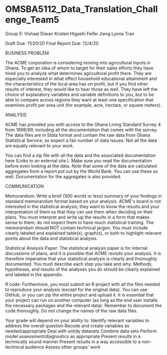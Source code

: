 # OMSBA5112_Data_Translation_Challenge_Team5

Group 5:
  Vishaal Diwan
  Kristen Higashi
  Feifei Jiang
  Lynna Tran

Draft Due: 11/20/20
Final Report Due: 12/4/20



BUSINESS PROBLEM


  The ACME corporation is considering moving into agricultural inputs in Ghana. To get an idea of whom to target for their sales efforts they have hired you to analyze
  what determines agricultural profit there. They are especially interested in what effect household educational attainment and the characteristics of the local area
  has on profit, but if you find other results of interest, they would like to hear those as well. They have left the choice of explanatory variables and variable
  definitions to you, but to be able to compare across regions they want at least one specification that examines profit per area unit (for example, acre, hectare, or
  square meters). 


ANALYSIS


  ACME has provided you with access to the Ghana Living Standard Survey 4 from 1998/99, including all the documentation that comes with the survey. The data files are 
  in Stata format and contain the raw data from Ghana Statistical Service, so expect a fair number of data issues. Not all the data are equally relevant to your work.

  You can find a zip file with all the data and the associated documentation here (Links to an external site.). Make sure you read the documentation before even 
  looking at the data. Note that some of the data are calculated aggregates from a report put out by the World Bank. You can use these as well. Documentation for the 
  aggregates is also provided. 


COMMUNICATION


Memorandum:
  Write a brief (500 words or less) summary of your findings in standard memorandum format based on your analysis. ACME's board is not interested in the statistical
  analysis; they want to know the results and your interpretation of them so that they can use them when deciding on their plans. You must interpret and write up the
  results in a form that makes sense to them; do not expect them to have much statistical training. The memorandum should NOT contain technical jargon. You must
  include clearly labeled and explained table(s), graph(s), or both to highlight relevant points about the data and statistical analysis.

Statistical Analysis Paper:
  The statistical analysis paper is for internal discussions of plans, and it is possible that ACME revisits your analysis. It is therefore imperative that your 
  statistical analysis is clearly and thoroughly documented. You must describe each step you take and why. Methods, hypotheses, and results of the analyses you do should
  be clearly explained and labeled in the appendix.


R code:
  Furthermore, you must submit an R project with all the files needed to reproduce your analysis (except for the original data). You can use GitHub, or you can zip the
  entire project and upload it. It is essential that your project can run on another computer (as long as the end user installs the necessary packages and the relevant
  data). Remember to document the code thoroughly. Do not change the names of the raw data files. 
  
  
  
  
  
Your grade will depend on your ability to:
    Identify relevant variables to address the overall question
    Recode and create variables as needed/appropriate
    Deal with untidy datasets
    Combine data sets
    Perform model assessment/diagnostics as appropriate
    Present results in a technically sound manner
    Present results in a way accessible to a non-technical audience
    Assess other groups' work
